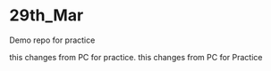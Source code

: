 
# 29th_Mar
Demo repo for practice

this changes from PC for practice.
this changes from PC for Practice
